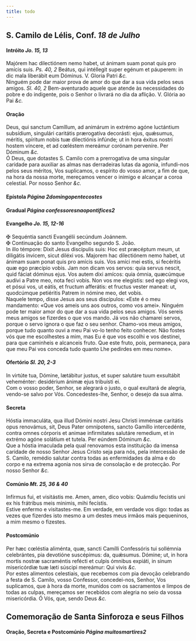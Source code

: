 ```yaml
---
title: todo
---
```

<h2 class="text-center">S. Camilo de Lélis, Conf. <em>18 de Julho</em></h2>

<h4 class="text-center">Intróito <em>Jo. 15, 13</em></h4>
<div class="container-fluid">
<div class="row">
<div class="dropcap text-justify">
Majórem hac dilectiónem nemo habet, ut ánimam suam ponat quis pro amícis suis. <em>Ps. 40, 2</em> Beátus, qui intéllegit super egénum et páuperem: in dic mala liberábit eum Dóminus.
V. Gloria Patri <em>&c.</em>
</div>
<div class="dropcap text-justify">
Ninguém pode dar maior prova de amor do que dar a sua vida pelos seus amigos. <em>Sl. 40, 2</em> Bem-aventurado aquele que atende às necessidades do pobre e do indigente, pois o Senhor o livrará no dia da aflição.
V. Glória ao Pai <em>&c.</em>
</div>
</div>
</div>

<h4 class="text-center">Oração</h4>
<div class="container-fluid">
<div class="row">
<div class="dropcap text-justify">
Deus, qui sanctum Camíllum, ad animárum in extrémo agóne luctántium subsídium, singulári caritátis prærogatíva decorásti: ejus, quǽsumus, méritis, spíritum nobis tuæ dilectiónis infúnde; ut in hora éxitus nostri hostem víncere, et ad cœléstem mereámur corónam perveníre. Per Dóminum <em>&c.</em>
</div>
<div class="dropcap text-justify">
Ó Deus, que dotastes S. Camilo com a prerrogativa de uma singular caridade para auxiliar as almas nas derradeiras lutas da agonia, infundi-nos pelos seus méritos, Vos suplicamos, o espírito do vosso amor, a fim de que, na hora da nossa morte, mereçamos vencer o inimigo e alcançar a coroa celestial. Por nosso Senhor <em>&c.</em>
</div>
</div>
</div>

<h4 class="text-center">Epístola <em>Página 2domingopentecostes</em></h4>

<h4 class="text-center">Gradual <em>Página confessoresnaopontifices2</em></h4>

<h4 class="text-center">Evangelho <em>Jo. 15, 12-16</em></h4>
<div class="container-fluid">
<div class="row">
<div class="text-justify">
<span class="text-danger">&#10016;</span> Sequéntia sancti Evangélii secúndum Joánnem.
</div>
<div class="text-justify">
<span class="text-danger">&#10016;</span> Continuação do santo Evangelho segundo S. João.
</div>
<div class="dropcap text-justify">
In illo témpore: Dixit Jesus discípulis suis: Hoc est præcéptum meum, ut diligátis ínvicem, sicut diléxi vos. Majorem hac dilectiónem nemo habet, ut ánimam suam ponat quis pro amícis suis. Vos amíci mei estis, si fecéritis quæ ego præcípio vobis. Jam non dicam vos servos: quia servus nescit, quid fáciat dóminus ejus. Vos autem dixi amícos: quia ómnia, quæcúmque audívi a Patre meo, nota feci vobis. Non vos me elegístis: sed ego elegi vos, et pósui vos, ut eátís, et fructum afferátis: et fructus vester maneat: ut, quodcúmque petiéritis Patrem in nómine meo, det vobis.
</div>
<div class="dropcap text-justify">
Naquele tempo, disse Jesus aos seus discípulos: «Este é o meu mandamento: «Que vos ameis uns aos outros, como vos amei». Ninguém pode ter maior amor do que dar a sua vida pelos seus amigos. Vós sereis meus amigos se fizerdes o que vos mando. Já vos não chamarei servos, porque o servo ignora o que faz o seu senhor. Chamo-vos meus amigos, porque tudo quanto ouvi a meu Pai vo-lo tenho feito conhecer. Não fostes vós que me escolhestes a mim, mas Eu é que vos escolhi e vos destinei, para que caminheis e alcanceis fruto. Que este fruto, pois, permaneça, para que meu Pai vos conceda tudo quanto Lhe pedirdes em meu nome».
</div>
</div>
</div>

<h4 class="text-center">Ofertório <em>Sl. 20, 2-3</em></h4>
<div class="container-fluid">
<div class="row">
<div class="dropcap text-justify">
In virtúte tua, Dómine, lætábitur justus, et super salutáre tuum exsultábit veheménter: desidérium ánimæ ejus tribuísti ei.
</div>
<div class="dropcap text-justify">
Com o vosso poder, Senhor, se alegrará o justo, o qual exultará de alegria, vendo-se salvo por Vós. Concedestes-lhe, Senhor, o desejo da sua alma.
</div>
</div>
</div>

<h4 class="text-center">Secreta</h4>
<div class="container-fluid">
<div class="row">
<div class="dropcap text-justify">
Hóstia immaculáta, qua illud Dómini nostri Jesu Christi imménsæ caritátis opus renovámus, sit, Deus Pater omnípotens, sancto Gamíllo intercedénte, contra omnes córporis et animae infirmitates salutáre remedium, et in extrémo agóne solátium et tutela. Per eúndem Dóminum <em>&c.</em>
</div>
<div class="dropcap text-justify">
Que a hóstia imaculada pela qual renovamos esta instituição da imensa caridade de nosso Senhor Jesus Cristo seja para nós, pela intercessão de S. Camilo, remédio salutar contra todas as enfermidades da alma e do corpo e na extrema agonia nos sirva de consolação e de protecção. Por nosso Senhor <em>&c.</em>
</div>
</div>
</div>

<h4 class="text-center">Comúnio <em>Mt. 25, 36 & 40</em></h4>
<div class="container-fluid">
<div class="row">
<div class="dropcap text-justify">
Infírmus fui, et visitástis me. Amen, amen, dico vobis: Quámdiu fecístis uni ex his frátribus meis minimis, mihi fecístis.
</div>
<div class="dropcap text-justify">
Estive enfermo e visitastes-me. Em verdade, em verdade vos digo: todas as vezes que fizerdes isto mesmo a um destes meus irmãos mais pequeninos, a mim mesmo o fizestes.
</div>
</div>
</div>

<h4 class="text-center">Postcomúnio</h4>
<div class="container-fluid">
<div class="row">
<div class="dropcap text-justify">
Per hæc cœléstia aliménta, quæ, sancti Camílli Confessóris tui sollémnia celebrántes, pia devotióne suscépimus: da, quǽsumus. Dómine; ut, in hora mortis nostræ sacraméntis refécti et culpis ómnibus expiáti, in sinum misericórdiæ tuæ læti súscipi mereámur: Qui vivis <em>&c.</em>
</div>
<div class="dropcap text-justify">
Por estes alimentos celestiais, que recebemos com pia devoção celebrando a festa de S. Camilo, vosso Confessor, concedei-nos, Senhor, Vos suplicamos, que à hora da morte, munidos com os sacramentos e limpos de todas as culpas, mereçamos ser recebidos com alegria no seio da vossa misericórdia. Ó Vós, que, sendo Deus <em>&c.</em>
</div>
</div>
</div>

<h2 class="text-center">Comemoração de Santa Sinforoza e seus Filhos</h2>

<h4 class="text-center">Oração, Secreta e Postcomúnio <em>Página muitosmartires2</em></h4>
